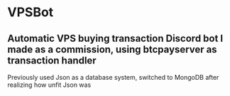 # VPSBot
## Automatic VPS buying transaction Discord bot I made as a commission, using btcpayserver as transaction handler
Previously used Json as a database system, switched to MongoDB after realizing how unfit Json was
